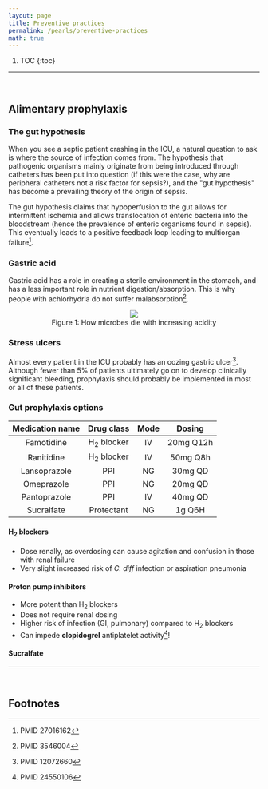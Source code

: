 ```yaml
---
layout: page
title: Preventive practices
permalink: /pearls/preventive-practices
math: true
---
```


1. TOC
{:toc}

___  
&nbsp;  

## Alimentary prophylaxis

### The gut hypothesis
When you see a septic patient crashing in the ICU, a natural question to ask is where the source of infection comes from. The hypothesis that pathogenic organisms mainly originate from being introduced through catheters has been put into question (if this were the case, why are peripheral catheters not a risk factor for sepsis?), and the "gut hypothesis" has become a prevailing theory of the origin of sepsis.  

The gut hypothesis claims that hypoperfusion to the gut allows for intermittent ischemia and allows translocation of enteric bacteria into the bloodstream (hence the prevalence of enteric organisms found in sepsis). This eventually leads to a positive feedback loop leading to multiorgan failure[^1].

### Gastric acid
Gastric acid has a role in creating a sterile environment in the stomach, and has a less important role in nutrient digestion/absorption. This is why people with achlorhydria do not suffer malabsorption[^2].  

<center>
<figure>
  <img src="{{site.url}}/assets/preventive_practices/ph_microbe.png" style="max-width: 500px; height: auto"/>
  <figcaption>Figure 1: How microbes die with increasing acidity</figcaption>
</figure>
</center>  

### Stress ulcers
Almost every patient in the ICU probably has an oozing gastric ulcer[^3]. Although fewer than 5% of patients ultimately go on to develop clinically significant bleeding, prophylaxis should probably be implemented in most or all of these patients.  

### Gut prophylaxis options

| Medication name | Drug class | Mode | Dosing |
|:-:|:-:|:-:|:-:|
| Famotidine | H<sub>2</sub> blocker | IV | 20mg Q12h |
| Ranitidine | H<sub>2</sub> blocker | IV | 50mg Q8h |
| Lansoprazole | PPI | NG | 30mg QD |
| Omeprazole | PPI | NG | 20mg QD |
| Pantoprazole | PPI | IV | 40mg QD |
| Sucralfate | Protectant | NG | 1g Q6H |

#### H<sub>2</sub> blockers
* Dose renally, as overdosing can cause agitation and confusion in those with renal failure
* Very slight increased risk of *C. diff* infection or aspiration pneumonia  

#### Proton pump inhibitors
* More potent than H<sub>2</sub> blockers
* Does not require renal dosing
* Higher risk of infection (GI, pulmonary) compared to H<sub>2</sub> blockers
* Can impede **clopidogrel** antiplatelet activity[^4]!

#### Sucralfate


___  
&nbsp;  

## Footnotes ##
[^1]: PMID 27016162
[^2]: PMID 3546004
[^3]: PMID 12072660
[^4]: PMID 24550106